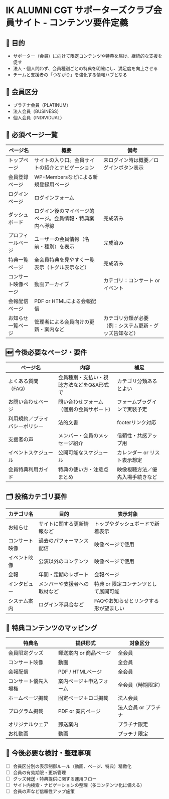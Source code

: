 
# IK ALUMNI CGT サポーターズクラブ会員サイト - コンテンツ要件定義

## 🎯 目的
- サポーター（会員）に向けて限定コンテンツや特典を届け、継続的な支援を促す
- 法人・個人問わず、会員種別ごとの特典を明確にし、満足度を向上させる
- チームと支援者の「つながり」を強化する情報ハブとなる

## 🔖 会員区分
- プラチナ会員（PLATINUM）
- 法人会員（BUSINESS）
- 個人会員（INDIVIDUAL）

## 🧩 必須ページ一覧

| ページ名 | 概要 | 備考 |
|----------|------|------|
| トップページ | サイトの入り口。会員サイトの紹介とナビゲーション | 未ログイン時は概要／ログインボタン表示 |
| 会員登録ページ | WP-Membersなどによる新規登録用ページ | |
| ログインページ | ログインフォーム | |
| ダッシュボード | ログイン後のマイページ的ページ。会員情報・特典案内へ導線 | 完成済み |
| プロフィールページ | ユーザーの会員情報（名前・種別）を表示 | 完成済み |
| 特典一覧ページ | 全会員特典を見やすく一覧表示（トグル表示など） | 完成済み |
| コンサート映像ページ | 動画アーカイブ | カテゴリ：コンサート or イベント |
| 会報配信ページ | PDF or HTMLによる会報配信 | |
| お知らせ一覧ページ | 管理者による会員向けの更新・案内など | カテゴリ分類が必要（例：システム更新・グッズ告知など） |

## 🆕 今後必要なページ・要件

| ページ名 | 内容 | 補足 |
|----------|------|------|
| よくある質問（FAQ） | 会員種別・支払い・視聴方法などをQ&A形式で | カテゴリ分類あるとよい |
| お問い合わせページ | 問い合わせフォーム（個別の会員サポート） | フォームプラグインで実装予定 |
| 利用規約／プライバシーポリシー | 法的文書 | footerリンク対応 |
| 支援者の声 | メンバー・会員のメッセージ紹介 | 信頼性・共感アップ用 |
| イベントスケジュール | 公開可能なスケジュール | カレンダー or リスト表示想定 |
| 会員特典利用ガイド | 特典の使い方・注意点まとめ | 映像視聴方法／優先入場手続きなど |

## 🗂 投稿カテゴリ要件

| カテゴリ名 | 目的 | 表示対象 |
|------------|------|----------|
| お知らせ | サイトに関する更新情報など | トップやダッシュボードで新着表示 |
| コンサート映像 | 過去のパフォーマンス配信 | 映像ページで使用 |
| イベント映像 | 公演以外のコンテンツ | 映像ページで使用 |
| 会報 | 年間・定期のレポート | 会報ページ |
| インタビュー | メンバーや支援者への取材など | 特典 or 限定コンテンツとして展開可能 |
| システム案内 | ログイン不具合など | FAQやお知らせとリンクする形が望ましい |

## 🎁 特典コンテンツのマッピング

| 特典名 | 提供形式 | 対象区分 |
|--------|----------|----------|
| 会員限定グッズ | 郵送案内 or 商品ページ | 全会員 |
| コンサート映像 | 動画 | 全会員 |
| 会報配信 | PDF / HTMLページ | 全会員 |
| コンサート優先入場権 | 案内ページ＋申込フォーム | 全会員（時期限定） |
| ホームページ掲載 | 固定ページ＋ロゴ掲載 | 法人会員 |
| プログラム掲載 | PDF or 案内ページ | 法人会員 or プラチナ |
| オリジナルウェア | 郵送案内 | プラチナ限定 |
| お礼動画 | 動画 | プラチナ限定 |

## 📝 今後必要な検討・整理事項

- [ ] 会員区分別の表示制御ルール（動画、ページ、特典）精緻化
- [ ] 会員の有効期限・更新管理
- [ ] グッズ発送・特典提供に関する運用フロー
- [ ] サイト内検索・ナビゲーションの整理（多コンテンツ化に備える）
- [ ] 会員の声など信頼性アップ施策
